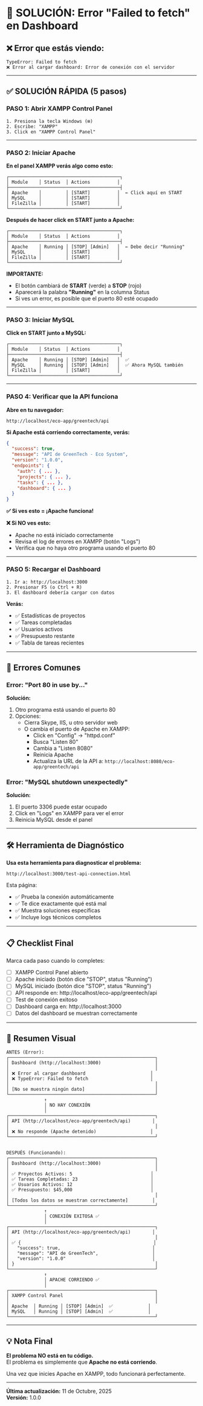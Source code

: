 # 🚨 SOLUCIÓN: Error "Failed to fetch" en Dashboard

## ❌ Error que estás viendo:

```
TypeError: Failed to fetch
❌ Error al cargar dashboard: Error de conexión con el servidor
```

---

## ✅ SOLUCIÓN RÁPIDA (5 pasos)

### **PASO 1: Abrir XAMPP Control Panel**

```
1. Presiona la tecla Windows (⊞)
2. Escribe: "XAMPP"
3. Click en "XAMPP Control Panel"
```

---

### **PASO 2: Iniciar Apache**

**En el panel XAMPP verás algo como esto:**

```
┌─────────────────────────────────────────┐
│ Module    │ Status  │ Actions          │
├─────────────────────────────────────────┤
│ Apache    │         │ [START]          │  ← Click aquí en START
│ MySQL     │         │ [START]          │
│ FileZilla │         │ [START]          │
└─────────────────────────────────────────┘
```

**Después de hacer click en START junto a Apache:**

```
┌─────────────────────────────────────────┐
│ Module    │ Status  │ Actions          │
├─────────────────────────────────────────┤
│ Apache    │ Running │ [STOP] [Admin]   │  ← Debe decir "Running"
│ MySQL     │         │ [START]          │
│ FileZilla │         │ [START]          │
└─────────────────────────────────────────┘
```

**IMPORTANTE:**

- El botón cambiará de **START** (verde) a **STOP** (rojo)
- Aparecerá la palabra **"Running"** en la columna Status
- Si ves un error, es posible que el puerto 80 esté ocupado

---

### **PASO 3: Iniciar MySQL**

**Click en START junto a MySQL:**

```
┌─────────────────────────────────────────┐
│ Module    │ Status  │ Actions          │
├─────────────────────────────────────────┤
│ Apache    │ Running │ [STOP] [Admin]   │  ✅
│ MySQL     │ Running │ [STOP] [Admin]   │  ✅ Ahora MySQL también
│ FileZilla │         │ [START]          │
└─────────────────────────────────────────┘
```

---

### **PASO 4: Verificar que la API funciona**

**Abre en tu navegador:**

```
http://localhost/eco-app/greentech/api
```

**Si Apache está corriendo correctamente, verás:**

```json
{
  "success": true,
  "message": "API de GreenTech - Eco System",
  "version": "1.0.0",
  "endpoints": {
    "auth": { ... },
    "projects": { ... },
    "tasks": { ... },
    "dashboard": { ... }
  }
}
```

**✅ Si ves esto = ¡Apache funciona!**

**❌ Si NO ves esto:**

- Apache no está iniciado correctamente
- Revisa el log de errores en XAMPP (botón "Logs")
- Verifica que no haya otro programa usando el puerto 80

---

### **PASO 5: Recargar el Dashboard**

```
1. Ir a: http://localhost:3000
2. Presionar F5 (o Ctrl + R)
3. El dashboard debería cargar con datos
```

**Verás:**

- ✅ Estadísticas de proyectos
- ✅ Tareas completadas
- ✅ Usuarios activos
- ✅ Presupuesto restante
- ✅ Tabla de tareas recientes

---

## 🔧 Errores Comunes

### **Error: "Port 80 in use by..."**

**Solución:**

1. Otro programa está usando el puerto 80
2. Opciones:
   - Cierra Skype, IIS, u otro servidor web
   - O cambia el puerto de Apache en XAMPP:
     - Click en "Config" → "httpd.conf"
     - Busca "Listen 80"
     - Cambia a "Listen 8080"
     - Reinicia Apache
     - Actualiza la URL de la API a: `http://localhost:8080/eco-app/greentech/api`

### **Error: "MySQL shutdown unexpectedly"**

**Solución:**

1. El puerto 3306 puede estar ocupado
2. Click en "Logs" en XAMPP para ver el error
3. Reinicia MySQL desde el panel

---

## 🛠️ Herramienta de Diagnóstico

**Usa esta herramienta para diagnosticar el problema:**

```
http://localhost:3000/test-api-connection.html
```

Esta página:

- ✅ Prueba la conexión automáticamente
- ✅ Te dice exactamente qué está mal
- ✅ Muestra soluciones específicas
- ✅ Incluye logs técnicos completos

---

## 📋 Checklist Final

Marca cada paso cuando lo completes:

- [ ] XAMPP Control Panel abierto
- [ ] Apache iniciado (botón dice "STOP", status "Running")
- [ ] MySQL iniciado (botón dice "STOP", status "Running")
- [ ] API responde en: http://localhost/eco-app/greentech/api
- [ ] Test de conexión exitoso
- [ ] Dashboard carga en: http://localhost:3000
- [ ] Datos del dashboard se muestran correctamente

---

## 🎯 Resumen Visual

```
ANTES (Error):
┌──────────────────────────────────────────────────────┐
│ Dashboard (http://localhost:3000)                    │
│                                                      │
│ ❌ Error al cargar dashboard                        │
│ ❌ TypeError: Failed to fetch                       │
│                                                      │
│ [No se muestra ningún dato]                          │
└──────────────────────────────────────────────────────┘
              ↑
              │ NO HAY CONEXIÓN
              │
┌──────────────────────────────────────────────────────┐
│ API (http://localhost/eco-app/greentech/api)        │
│                                                      │
│ ❌ No responde (Apache detenido)                    │
└──────────────────────────────────────────────────────┘


DESPUÉS (Funcionando):
┌──────────────────────────────────────────────────────┐
│ Dashboard (http://localhost:3000)                    │
│                                                      │
│ ✅ Proyectos Activos: 5                             │
│ ✅ Tareas Completadas: 23                           │
│ ✅ Usuarios Activos: 12                             │
│ ✅ Presupuesto: $45,000                             │
│                                                      │
│ [Todos los datos se muestran correctamente]         │
└──────────────────────────────────────────────────────┘
              ↑
              │ CONEXIÓN EXITOSA ✅
              │
┌──────────────────────────────────────────────────────┐
│ API (http://localhost/eco-app/greentech/api)        │
│                                                      │
│ ✅ {                                                 │
│   "success": true,                                  │
│   "message": "API de GreenTech",                    │
│   "version": "1.0.0"                                │
│ }                                                    │
└──────────────────────────────────────────────────────┘
              ↑
              │ APACHE CORRIENDO ✅
              │
┌──────────────────────────────────────────────────────┐
│ XAMPP Control Panel                                  │
│                                                      │
│ Apache  │ Running │ [STOP] [Admin]  ✅             │
│ MySQL   │ Running │ [STOP] [Admin]  ✅             │
└──────────────────────────────────────────────────────┘
```

---

## 💡 Nota Final

**El problema NO está en tu código.**  
El problema es simplemente que **Apache no está corriendo**.

Una vez que inicies Apache en XAMPP, todo funcionará perfectamente.

---

**Última actualización:** 11 de Octubre, 2025  
**Versión:** 1.0.0
